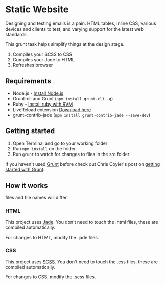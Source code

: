 # Static Website

Designing and testing emails is a pain. HTML tables, inline CSS, various devices and clients to test, and varying support for the latest web standards.

This grunt task helps simplify things at the design stage.

1. Compiles your SCSS to CSS
2. Compiles your Jade to HTML
3. Refreshes browser

## Requirements

* Node.js - [Install Node.js](https://github.com/joyent/node/wiki/Installing-Node.js-via-package-manager)
* Grunt-cli and Grunt (`npm install grunt-cli -g`)
* Ruby - [Install ruby with RVM](https://rvm.io/rvm/install)
* LiveReload extension [Download here](http://feedback.livereload.com/knowledgebase/articles/86242-how-do-i-install-and-use-the-browser-extensions-)
* grunt-contrib-jade (`npm install grunt-contrib-jade --save-dev`) 

## Getting started

1. Open Terminal and go to your working folder
2. Run `npm install` on the folder
3. Run `grunt` to watch for changes to files in the src folder

If you haven't used [Grunt](http://gruntjs.com/) before check out Chris Coyier's post on [getting started with Grunt](http://24ways.org/2013/grunt-is-not-weird-and-hard/).

## How it works
files and file names will differ


### HTML
This project uses [Jade](http://jade-lang.com/). You don't need to touch the .html files, these are compiled automatically.

For changes to HTML, modify the .jade files.

### CSS

This project uses [SCSS](http://sass-lang.com/). You don't need to touch the .css files, these are compiled automatically.

For changes to CSS, modify the .scss files.